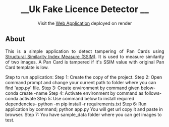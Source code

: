 <a name="readme-top"></a>

<div align="center">

# __Uk Fake Licence Detector __



Visit the <a href="uk-fake-licence-detector-c1cf308019d6.herokuapp.com">Web Application</a> deployed on render

</div>

## __About__
<p align="justify">
This is a simple application to detect tampering of Pan Cards using <a href="https://en.wikipedia.org/wiki/Structural_similarity#:~:text=The%20structural%20similarity%20index%20measure,the%20similarity%20between%20two%20images.">Structural Similarity Index Measure (SSIM)</a>. It is used to measure similarity of two images. A Pan Card is tampered if it's SSIM value with original Pan Card template is low.

Step to run application:
Step 1:	Create the copy of the project.
Step 2: Open command prompt and change your current path 
to folder where you can find 'app.py' file.
Step 3: Create environment by command given below-
conda create -name <environment name>
Step 4: Activate environment by command as follows-
conda activate <environment name>
Step 5: Use command below to install required dependencies-
python -m pip install -r requirements.txt
Step 6: Run application by command;
python app.py
You will get url copy it and paste in browser.
Step 7: You have sample_data folder where you can get images to test.
